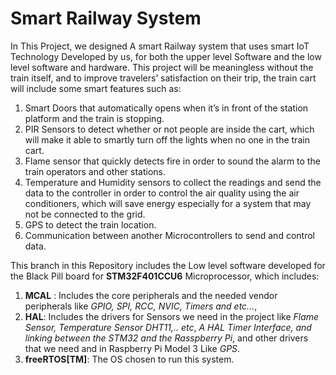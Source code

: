 # Smart Railway System

In This Project, we designed A smart Railway system that uses smart IoT Technology Developed by us, for both the upper level Software and the low level software and hardware.
This project will be meaningless without the train itself, and to improve travelers’ satisfaction on their trip, the train cart will include some smart features such as: 
1)	Smart Doors that automatically opens when it’s in front of the station platform and the train is stopping.	
2)	PIR Sensors to detect whether or not people are inside the cart, which will make it able to smartly turn off the lights when no one in the train cart.
3)	Flame sensor that quickly detects fire in order to sound the alarm to the train operators and other stations.
4)	Temperature and Humidity sensors to collect the readings and send the data to the controller in order to control the air quality using the air conditioners, which will save energy especially for a system that may not be connected to the grid.
5)	GPS to detect the train location.
6)  Communication between another Microcontrollers to send and control data.

This branch in this Repository includes the Low level software developed for the Black Pill board for **STM32F401CCU6** Microprocessor, which includes:
1) **MCAL** : Includes the core peripherals and the needed vendor peripherals like *GPIO, SPI, RCC, NVIC, Timers and etc...*, 
2) **HAL**: Includes the drivers for Sensors we need in the project like *Flame Sensor, Temperature Sensor DHT11,.. etc*, *A HAL Timer Interface, and linking between the STM32 and the Rasspberry Pi*, and other drivers that we need and in Raspberry Pi Model 3 Like *GPS*.
3) **freeRTOS[TM]**: The OS chosen to run this system.
